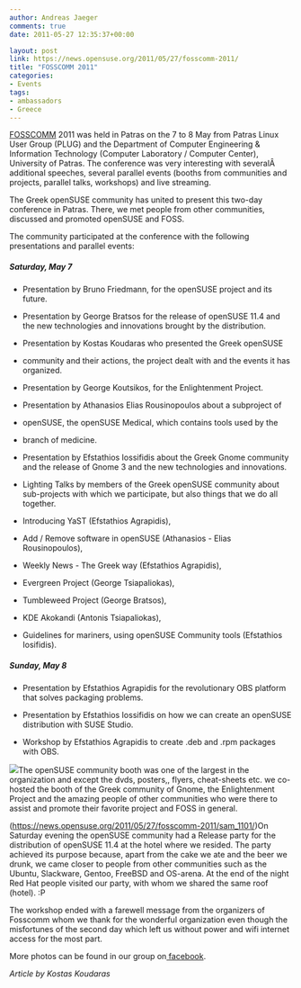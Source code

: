 ```yaml
---
author: Andreas Jaeger
comments: true
date: 2011-05-27 12:35:37+00:00

layout: post
link: https://news.opensuse.org/2011/05/27/fosscomm-2011/
title: "FOSSCOMM 2011"
categories:
- Events
tags:
- ambassadors
- Greece
---
```

[FOSSCOMM](http://patras.fosscomm.gr/) 2011 was held in Patras on the 7 to 8 May from Patras Linux User Group (PLUG) and the Department of Computer Engineering & Information Technology (Computer Laboratory / Computer Center), University of Patras. The conference was very interesting with severalÂ  additional speeches, several parallel events (booths from communities and projects, parallel talks, workshops) and live streaming.

The Greek openSUSE community has united to present this two-day conference in Patras. There, we met people from other communities, discussed and promoted openSUSE and FOSS.

<!-- more -->

The community participated at the conference with the following presentations and parallel events:


##### Saturday, May 7





	
  * Presentation by Bruno Friedmann, for the openSUSE project and its future.

	
  * Presentation by George Bratsos for the release of openSUSE 11.4 and the new technologies and innovations brought by the distribution.

	
  * Presentation by Kostas Koudaras who presented the Greek openSUSE

	
  * community and their actions, the project dealt with and the events it has organized.

	
  * Presentation by George Koutsikos, for the Enlightenment Project.

	
  * Presentation by Athanasios Elias Rousinopoulos about a subproject of

	
  * openSUSE, the openSUSE Medical, which contains tools used by the

	
  * branch of medicine.

	
  * Presentation by Efstathios Iossifidis about the Greek Gnome community and the release of Gnome 3 and the new technologies and innovations.

	
  * Lighting Talks by members of the Greek openSUSE community about sub-projects with which we participate, but also things that we do all together.

	
  * Introducing YaST (Efstathios Agrapidis),

	
  * Add / Remove software in openSUSE (Athanasios - Elias Rousinopoulos),

	
  * Weekly News - The Greek way (Efstathios Agrapidis),

	
  * Evergreen Project (George Tsiapaliokas),

	
  * Tumbleweed Project (George Bratsos),

	
  * KDE Akokandi (Antonis Tsiapaliokas),

	
  * Guidelines for mariners, using openSUSE Community tools (Efstathios Iosifidis).




##### Sunday, May 8





	
  * Presentation by Efstathios Agrapidis for the revolutionary OBS platform that solves packaging problems.

	
  * Presentation by Efstathios Iossifidis on how we can create an openSUSE distribution with SUSE Studio.

	
  * Workshop by Efstathios Agrapidis to create .deb and .rpm packages with OBS.


[![](https://lh5.googleusercontent.com/-HOknuttVfIQ/TcaSzLg-NkI/AAAAAAAABQQ/PELdBfMoE2Y/s640/SAM_1146.JPG)](https://picasaweb.google.com/warlordfff/Fosscomm2011#5604328194271229506)The openSUSE community booth was one of the largest in the organization and except the dvds, posters,, flyers, cheat-sheets etc. we co-hosted the booth of the Greek community of Gnome, the Enlightenment Project and the amazing people of other communities who were there to assist and promote their favorite project and FOSS in general.

(https://news.opensuse.org/2011/05/27/fosscomm-2011/sam_1101/)On Saturday evening the openSUSE community had a Release party for the distribution of openSUSE 11.4 at the hotel where we resided. The party achieved its purpose because, apart from the cake we ate and the beer we drunk, we came closer to people from other communities such as the Ubuntu, Slackware, Gentoo, FreeBSD and OS-arena. At the end of the night Red Hat people visited our party, with whom we shared the same roof (hotel). :P

The workshop ended with a farewell message from the organizers of Fosscomm whom we thank for the wonderful organization even though the misfortunes of the second day which left us without power and wifi internet access for the most part.

More photos can be found in our group on[ facebook](http://www.facebook.com/group.php?gid=153638841330360&ref=ts).

_Article by Kostas Koudaras_		
